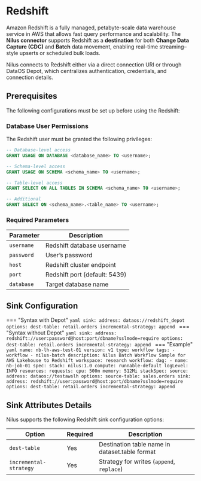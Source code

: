 # Redshift

Amazon Redshift is a fully managed, petabyte-scale data warehouse service in AWS that allows fast query performance and scalability. The **Nilus connector** supports Redshift as a **destination** for both **Change Data Capture (CDC)** and **Batch** data movement, enabling real-time streaming–style upserts or scheduled bulk loads.

Nilus connects to Redshift either via a direct connection URI or through DataOS Depot, which centralizes authentication, credentials, and connection details.

## Prerequisites

The following configurations must be set up before using the Redshift:

### **Database User Permissions**

The Redshift user must be granted the following privileges:

```sql
-- Database-level access
GRANT USAGE ON DATABASE <database_name> TO <username>;

-- Schema-level access
GRANT USAGE ON SCHEMA <schema_name> TO <username>;

-- Table-level access
GRANT SELECT ON ALL TABLES IN SCHEMA <schema_name> TO <username>;

-- Additional
GRANT SELECT ON <schema_name>.<table_name> TO <username>;
```

### **Required Parameters**

| Parameter  | Description                   |
| ---------- | ----------------------------- |
| `username` | Redshift database username    |
| `password` | User’s password               |
| `host`     | Redshift cluster endpoint     |
| `port`     | Redshift port (default: 5439) |
| `database` | Target database name          |

## Sink Configuration

=== "Syntax with Depot"
    ```yaml
    sink:
      address: dataos://redshift_depot
      options:
        dest-table: retail.orders
        incremental-strategy: append
    ```
=== "Syntax without Depot"
    ```yaml
    sink:
      address: redshift://user:password@host:port/dbname?sslmode=require
      options:
        dest-table: retail.orders
        incremental-strategy: append
    ```
=== "Example"
    ```yaml
    name: nb-lh-aws-test-01
    version: v1
    type: workflow
    tags:
        - workflow
        - nilus-batch
    description: Nilus Batch Workflow Sample for AWS Lakehouse to Redshift
    workspace: research
    workflow:
      dag:
        - name: nb-job-01
          spec:
            stack: nilus:1.0
            compute: runnable-default
            logLevel: INFO
            resources:
              requests:
                cpu: 500m
                memory: 512Mi
            stackSpec:
              source:
                address: dataos://testawslh
                options:
                  source-table: sales.orders
              sink:
                address: redshift://user:password@host:port/dbname?sslmode=require
                options:
                  dest-table: retail.orders
                  incremental-strategy: append
    ```

## Sink Attributes Details

Nilus supports the following Redshift sink configuration options:

| Option                 | Required | Description                                    |
| ---------------------- | -------- | ---------------------------------------------- |
| `dest-table`           | Yes      | Destination table name in dataset.table format |
| `incremental-strategy` | Yes      | Strategy for writes (`append`, `replace`)      |



